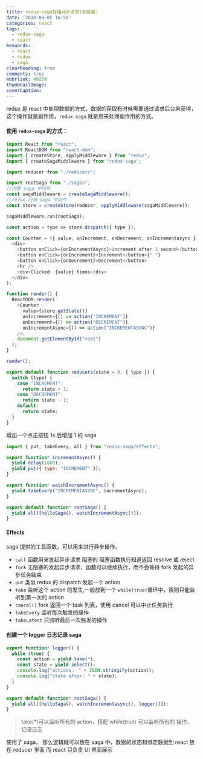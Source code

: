 ```yaml
---
title: redux-saga处理异步请求(初级篇)
date: '2018-09-05 16:56'
categories: react
tags:
  - redux-saga
  - react
keywords:
  - react
  - redux
  - saga
clearReading: true
comments: true
abbrlink: 49250
thumbnailImage:
coverCaption:
---
```


redux 是 react 中处理数据的方式，数据的获取有时候需要通过请求后台来获得，这个操作就是副作用，`redux-saga` 就是用来处理副作用的方式。

<!-- more -->

#### 使用 `redux-saga` 的方式：

```javascript main.js
import React from "react";
import ReactDOM from "react-dom";
import { createStore, applyMiddleware } from "redux";
import { createSagaMiddleware } from "redux-saga";

import reducer from "./reducers";

import rootSaga from "./sagas";
//创建 saga 中间件
const sagaMiddleware = createSagaMiddleware();
//redux 应用 saga 中间件
const store = createStore(reducer, applyMiddleware(sagaMiddleware));

sagaMiddleware.run(rootSaga);

const action = type => store.dispatch({ type });

const Counter = ({ value, onIncrement, onDecrement, onIncrementasync }) => (
  <div>
    <button onClick={onIncrementAsync}>increment after 1 second</button>{" "}
    <button onClick={onIncrement}>Increment</button>{" "}
    <button onClick={onDecrement}>Decrement</button>
    <hr />
    <div>Clicked: {value} times</div>
  </div>
);

function render() {
  ReactDOM.render(
    <Counter
      value={store.getState()}
      onIncrement={() => action("INCREMENT")}
      onDecrement={() => action("DECREMENT")}
      onIncrementAsync={() => action("INCREMENTASYNC")}
    />,
    document.getElementById("root")
  );
}

render();
```

```javascript reducers.js
export default function reducers(state = 0, { type }) {
  switch (type) {
    case "INCREMENT":
      return state + 1;
    case "DECREMENT":
      return state - 1;
    default:
      return state;
  }
}
```

增加一个点击按钮 1s 后增加 1 的 saga

```javascript sagas.js
import { put, takeEvery, all } from "redux-saga/effects";

export function* incrementAsync() {
  yield delay(1000);
  yield put({ type: "INCREMENT" });
}

export function* watchIncrementAsync() {
  yield takeEvery("INCREMENTASYNC", incrementAsync);
}

export default function* rootSaga() {
  yield all([helloSaga(), watchIncrementAsync()]);
}
```

#### Effects

saga 提供的工具函数，可以用来进行异步操作。

- `call` 函数用来发起异步请求 阻塞的 阻塞函数执行知道返回 resolve 或 reject
- `fork` 无阻塞的发起异步请求，函数可以继续执行，而不会等待 fork 发起的异步任务结束
- `put` 类似 redux 的 dispatch 发起一个 action
- `take` 监听这个 action 的发生,一般放到一个 `while(true)`循环中，否则只能监听到第一次的 action
- `cancel()` fork 返回一个 task 列表，使用 cancel 可以中止任务执行
- `takeEvery` 监听每次触发的操作
- `takeLatest` 只监听最后一次触发的操作

#### 创建一个 logger 日志记录 saga

```javascript sgas.js
export function* logger() {
  while (true) {
    const action = yield take(*);
    const state = yield select();
    console.log("actions： " + JSON.stringify(action));
    console.log("state after: " + state);
  }
}

export default function* rootSaga() {
  yield all([helloSaga(), watchIncrementasync(), logger()]);
}
```

> take(\*)可以监听所有的 action，搭配 while(true) 可以监听所有的 操作，记录日志

使用了 saga， 那么逻辑就可以放在 saga 中，数据的状态和绑定数据到 react 放在 reducer 里面 而 react 只负责 UI 界面展示
